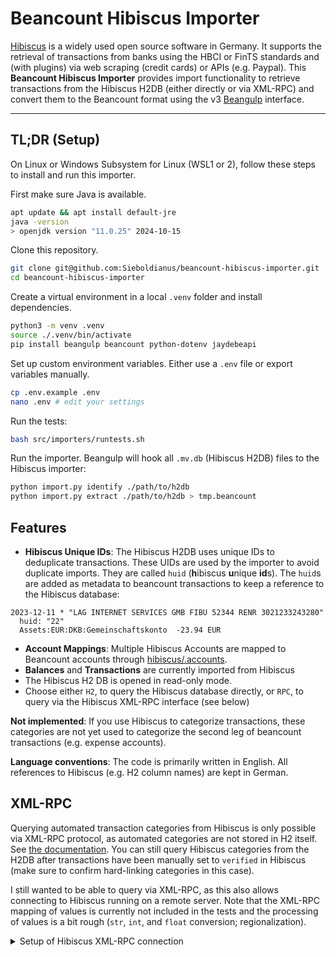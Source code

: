 # Beancount Hibiscus Importer

[Hibiscus](https://github.com/willuhn/hibiscus) is a widely used open source software in Germany. It supports the retrieval of transactions from banks using the HBCI or FinTS standards and (with plugins) via web scraping (credit cards) or APIs (e.g. Paypal). This **Beancount Hibiscus Importer** provides import functionality to retrieve transactions from the Hibiscus H2DB (either directly or via XML-RPC) and convert them to the Beancount format using the v3 [Beangulp](https://github.com/beancount/beangulp) interface.

-----

## TL;DR (Setup)

On Linux or Windows Subsystem for Linux (WSL1 or 2), follow these steps to install and run this importer.

First make sure Java is available.
```bash
apt update && apt install default-jre
java -version
> openjdk version "11.0.25" 2024-10-15
```

Clone this repository.
```bash
git clone git@github.com:Sieboldianus/beancount-hibiscus-importer.git
cd beancount-hibiscus-importer
```

Create a virtual environment in a local `.venv` folder and install dependencies.
```bash
python3 -m venv .venv
source ./.venv/bin/activate
pip install beangulp beancount python-dotenv jaydebeapi
```

Set up custom environment variables. Either use a `.env` file or export 
variables manually.
```bash
cp .env.example .env
nano .env # edit your settings
```

Run the tests:
```bash
bash src/importers/runtests.sh
```

Run the importer. Beangulp will hook all `.mv.db` (Hibiscus H2DB) 
files to the Hibiscus importer:
```bash
python import.py identify ./path/to/h2db
python import.py extract ./path/to/h2db > tmp.beancount
```

## Features

- **Hibiscus Unique IDs**: The Hibiscus H2DB uses unique IDs to deduplicate transactions. These UIDs are used by the importer to avoid duplicate imports. They are called `huid` (**h**ibiscus **u**nique **id**s). The `huid`s are added as metadata to beancount transactions to keep a reference to the Hibiscus database:
```
2023-12-11 * "LAG INTERNET SERVICES GMB FIBU 52344 RENR 3021233243280"
  huid: "22"
  Assets:EUR:DKB:Gemeinschaftskonto  -23.94 EUR
```
- **Account Mappings**: Multiple Hibiscus Accounts are mapped to Beancount accounts through [hibiscus/.accounts](hibiscus/.accounts).
- **Balances** and **Transactions** are currently imported from Hibiscus
- The Hibiscus H2 DB is opened in read-only mode.
- Choose either `H2`, to query the Hibiscus database directly, or `RPC`, to query via the Hibiscus XML-RPC interface (see below)


**Not implemented**: If you use Hibiscus to categorize transactions, these categories are not yet used to categorize the second leg of beancount transactions (e.g. expense accounts).

**Language conventions**: The code is primarily written in English. All references to Hibiscus (e.g. H2 column names) are kept in German.

## XML-RPC

Querying automated transaction categories from Hibiscus is only possible via XML-RPC protocol, 
as automated categories are not stored in H2 itself. See 
[the documentation](https://www.willuhn.de/wiki/doku.php?id=develop:xmlrpc). You can still 
query Hibiscus categories from the H2DB after transactions have been manually set to `verified` in Hibiscus 
(make sure to confirm hard-linking categories in this case). 

I still wanted to be able to query via XML-RPC, as this also allows connecting to Hibiscus 
running on a remote server. Note that the XML-RPC mapping of values is currently not included 
in the tests and the processing of values is a bit rough (`str`, `int`, and `float` conversion; regionalization).

<details><summary>Setup of Hibiscus XML-RPC connection</summary>

Datei > Einstellungen > Verfügbare Plugins > `<Alle Repositories>` auswählen
- `hibiscus.xmlrpc` finden und installieren, installiert dependencies:
    - `jameica.webadmin`
    - `jameica.xmlrpc`

Datei > Einstellungen > HTTP
- Server binden an: `127.0.0.1`
- no HTTPS
- no auth

</details>